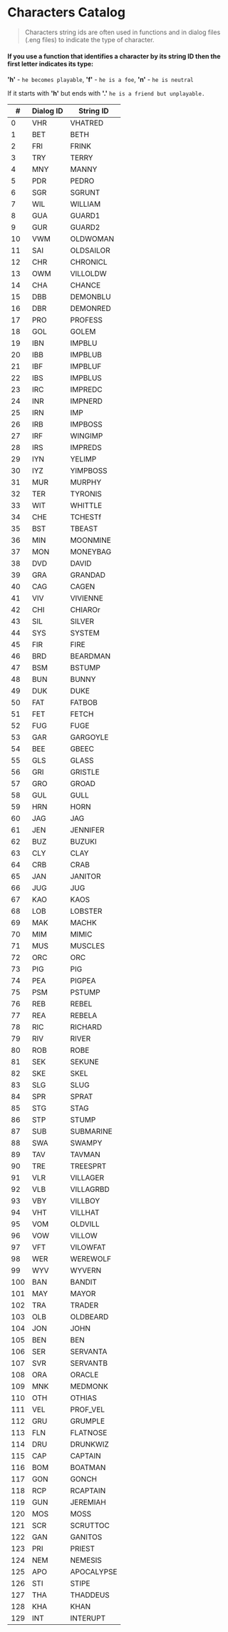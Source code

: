 
# Characters Catalog



> Characters string ids are often used in functions and in dialog files (.eng files) to indicate the type of character.
 
 
 #### If you use a function that identifies a character by its string ID then the first letter indicates its type:
 
  **'h'** - ``he becomes playable``, **'f'** - ``he is a foe``, **'n'** - ``he is neutral``
 
 If it starts with **'h'** but ends with **'.'** ``he is a friend but unplayable.``

| #  | Dialog ID | String ID |
| --- | --------- | --------- |
| 0 | VHR | VHATRED	|
| 1 | BET | BETH |
| 2 | FRI | FRINK |
| 3 | TRY | TERRY |
| 4 | MNY | MANNY |
| 5 | PDR | PEDRO |
| 6 | SGR | SGRUNT |
| 7 | WIL | WILLIAM |
| 8 | GUA | GUARD1 |
| 9 | GUR | GUARD2 |
| 10 | VWM | OLDWOMAN |
| 11 | SAI | OLDSAILOR |
| 12 | CHR | CHRONICL |
| 13 | OWM | VILLOLDW |
| 14 | CHA | CHANCE |
| 15 | DBB | DEMONBLU |
| 16 | DBR | DEMONRED |
| 17 | PRO | PROFESS |
| 18 | GOL | GOLEM |
| 19 | IBN | IMPBLU |
| 20 | IBB | IMPBLUB |
| 21 | IBF | IMPBLUF |
| 22 | IBS | IMPBLUS |
| 23 | IRC | IMPREDC |
| 24 | INR | IMPNERD |
| 25 | IRN | IMP |
| 26 | IRB | IMPBOSS |
| 27 | IRF | WINGIMP |
| 28 | IRS | IMPREDS |
| 29 | IYN | YELIMP |
| 30 | IYZ | YIMPBOSS |
| 31 | MUR | MURPHY |
| 32 | TER | TYRONIS |
| 33 | WIT | WHITTLE |
| 34 | CHE | TCHESTf |
| 35 | BST | TBEAST |
| 36 | MIN | MOONMINE |
| 37 | MON | MONEYBAG |
| 38 | DVD | DAVID |
| 39 | GRA | GRANDAD |
| 40 | CAG | CAGEN |
| 41 | VIV | VIVIENNE |
| 42 | CHI | CHIAROr |
| 43 | SIL | SILVER |
| 44 | SYS | SYSTEM |
| 45 | FIR | FIRE |
| 46 | BRD | BEARDMAN |
| 47 | BSM | BSTUMP |
| 48 | BUN | BUNNY |
| 49 | DUK | DUKE |
| 50 | FAT | FATBOB |
| 51 | FET | FETCH |
| 52 | FUG | FUGE |
| 53 | GAR | GARGOYLE |
| 54 | BEE | GBEEC |
| 55 | GLS | GLASS  |
| 56 | GRI | GRISTLE |
| 57 | GRO | GROAD |
| 58 | GUL | GULL |
| 59 | HRN | HORN |
| 60 | JAG | JAG |
| 61 | JEN | JENNIFER |
| 62 | BUZ | BUZUKI |
| 63 | CLY | CLAY |
| 64 | CRB | CRAB |
| 65 | JAN | JANITOR |
| 66 | JUG | JUG |
| 67 | KAO | KAOS |
| 68 | LOB | LOBSTER |
| 69 | MAK | MACHK |
| 70 | MIM | MIMIC |
| 71 | MUS | MUSCLES |
| 72 | ORC | ORC |
| 73 | PIG | PIG |
| 74 | PEA | PIGPEA |
| 75 | PSM | PSTUMP |
| 76 | REB | REBEL |
| 77 | REA | REBELA |
| 78 | RIC | RICHARD |
| 79 | RIV | RIVER |
| 80 | ROB | ROBE |
| 81 | SEK | SEKUNE |
| 82 | SKE | SKEL |
| 83 | SLG | SLUG |
| 84 | SPR | SPRAT |
| 85 | STG | STAG |
| 86 | STP | STUMP |
| 87 | SUB | SUBMARINE |
| 88 | SWA | SWAMPY |
| 89 | TAV | TAVMAN |
| 90 | TRE | TREESPRT |
| 91 | VLR | VILLAGER |
| 92 | VLB | VILLAGRBD |
| 93 | VBY | VILLBOY |
| 94 | VHT | VILLHAT |
| 95 | VOM | OLDVILL |
| 96 | VOW | VILLOW |
| 97 | VFT | VILOWFAT |
| 98 | WER | WEREWOLF |
| 99 | WYV | WYVERN |
| 100 | BAN | BANDIT |
| 101 | MAY | MAYOR |
| 102 | TRA | TRADER |
| 103 | OLB | OLDBEARD |
| 104 | JON | JOHN |
| 105 | BEN | BEN |
| 106 | SER | SERVANTA |
| 107 | SVR | SERVANTB |
| 108 | ORA | ORACLE |
| 109 | MNK | MEDMONK |
| 110 | OTH | OTHIAS |
| 111 | VEL | PROF_VEL |
| 112 | GRU | GRUMPLE |
| 113 | FLN | FLATNOSE |
| 114 | DRU | DRUNKWIZ |
| 115 | CAP | CAPTAIN |
| 116 | BOM | BOATMAN |
| 117 | GON | GONCH |
| 118 | RCP | RCAPTAIN |
| 119 | GUN | JEREMIAH |
| 120 | MOS | MOSS |
| 121 | SCR | SCRUTTOC |
| 122 | GAN | GANITOS |
| 123 | PRI | PRIEST |
| 124 | NEM | NEMESIS |
| 125 | APO | APOCALYPSE |
| 126 | STI | STIPE |
| 127 | THA | THADDEUS |
| 128 | KHA | KHAN |
| 129 | INT | INTERUPT |